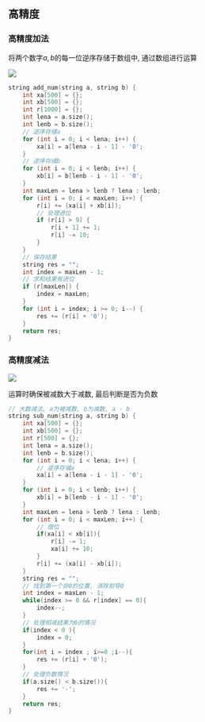 <!--
 * @Description: 
 * @Version: 1.0
 * @Author: DaLao
 * @Email: dalao@xxx.com
 * @Date: 2021-10-06 13:11:32
 * @LastEditors: DaLao
 * @LastEditTime: 2022-04-29 23:25:58
-->

## 高精度



### 高精度加法


将两个数字$a, b$的每一位逆序存储于数组中, 通过数组进行运算

![](https://cdn.hurra.ltd/img/2022-4-4-0002.svg)


```c++
string add_num(string a, string b) {
    int xa[500] = {};
    int xb[500] = {};
    int r[1000] = {};
    int lena = a.size();
    int lenb = b.size();
    // 逆序存储a
    for (int i = 0; i < lena; i++) {
        xa[i] = a[lena - i - 1] - '0';
    }
    // 逆序存储b
    for (int i = 0; i < lenb; i++) {
        xb[i] = b[lenb - i - 1] - '0';
    }
    int maxLen = lena > lenb ? lena : lenb;
    for (int i = 0; i < maxLen; i++) {
        r[i] += (xa[i] + xb[i]);
        // 处理进位
        if (r[i] > 9) {
            r[i + 1] += 1;
            r[i] -= 10;
        }
    }
    // 保存结果
    string res = "";
    int index = maxLen - 1;
    // 求和结果有进位
    if (r[maxLen]) {
        index = maxLen;
    }
    for (int i = index; i >= 0; i--) {
        res += (r[i] + '0');
    }
    return res;
}
```



### 高精度减法


![](https://cdn.hurra.ltd/img/2022-4-4-0010.svg)

运算时确保被减数大于减数, 最后判断是否为负数

```C++
// 大数减法, a为被减数, b为减数, a - b
string sub_num(string a, string b) {
    int xa[500] = {};
    int xb[500] = {};
    int r[500] = {};
    int lena = a.size();
    int lenb = b.size();
    for (int i = 0; i < lena; i++) {
        // 逆序存储a
        xa[i] = a[lena - i - 1] - '0';
    }
    for (int i = 0; i < lenb; i++) {
        xb[i] = b[lenb - i - 1] - '0';
    }
    int maxLen = lena > lenb ? lena : lenb;
    for (int i = 0; i < maxLen; i++) {
        // 借位
        if(xa[i] < xb[i]){
            r[i] -= 1;
            xa[i] += 10;
        }
        r[i] += (xa[i] - xb[i]);
    }
    string res = "";
    // 找到第一个非0的位置, 消除前导0
    int index = maxLen - 1;
    while(index >= 0 && r[index] == 0){
        index--;
    }
    // 处理相减结果为0的情况
    if(index < 0 ){
        index = 0;
    }
    for(int i = index ; i>=0 ;i--){
        res += (r[i] + '0');
    }
    // 处理负数情况
    if(a.size() < b.size()){
        res += '-';
    }
    return res;
}
```
